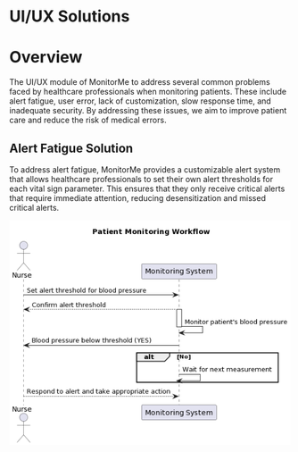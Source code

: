 # UI/UX Solutions

# Overview
The UI/UX module of MonitorMe to address several common problems faced by healthcare professionals when monitoring patients. These include alert fatigue, user error, lack of customization, slow response time, and inadequate security. By addressing these issues, we aim to improve patient care and reduce the risk of medical errors.

## Alert Fatigue Solution
To address alert fatigue, MonitorMe provides a customizable alert system that allows healthcare professionals to set their own alert thresholds for each vital sign parameter. This ensures that they only receive critical alerts that require immediate attention, reducing desensitization and missed critical alerts.

![use case of alert configuration](../img/uiux_usecase_nurse_configuration_usecase.png)
